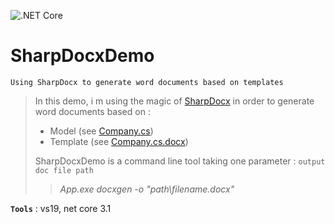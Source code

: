 ![.NET Core](https://github.com/aimenux/SharpDocxDemo/workflows/.NET%20Core/badge.svg)
# SharpDocxDemo
```
Using SharpDocx to generate word documents based on templates
```
> In this demo, i m using the magic of [SharpDocx](https://github.com/egonl/SharpDocx) in order to generate word documents based on :
> - Model (see [Company.cs](https://github.com/aimenux/SharpDocxDemo/blob/main/Lib/Models))
> - Template (see [Company.cs.docx](https://github.com/aimenux/SharpDocxDemo/tree/main/Lib/Views))
>
> SharpDocxDemo is a command line tool taking one parameter : `output doc file path`
>> *App.exe docxgen -o "path\filename.docx"*

**`Tools`** : vs19, net core 3.1